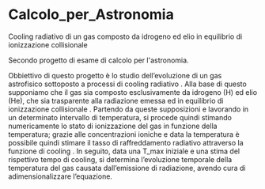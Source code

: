 # Calcolo_per_Astronomia
Cooling radiativo di un gas composto da idrogeno ed elio in equilibrio di ionizzazione collisionale

Secondo progetto di esame di calcolo per l'astronomia.

Obbiettivo di questo progetto è lo studio dell’evoluzione di un gas astrofisico sottoposto a processi di cooling radiativo . Alla base di questo supponiamo che il gas sia composto esclusivamente da idrogeno (H) ed elio (He), che sia trasparente alla radiazione emessa ed in equilibrio di ionizzazione collisionale .
Partendo da queste supposizioni e lavorando in un determinato intervallo di temperatura, si procede quindi stimando numericamente lo stato di ionizzazione del gas in funzione della temperatura; grazie alle concentrazioni ioniche e data la temperatura è possibile quindi stimare il tasso di raffreddamento radiativo attraverso la funzione di cooling .
In seguito, data una T_max iniziale e una stima del rispettivo tempo di cooling, si determina l’evoluzione temporale della temperatura del gas causata dall’emissione di radiazione, avendo cura di adimensionalizzare l’equazione.
